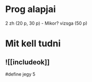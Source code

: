 # Prog alapjai
2 zh (20 p, 30 p) - Mikor?
vizsga (50 p)

# Mit kell tudni
## ![[includeok]]
\#define jegy 5